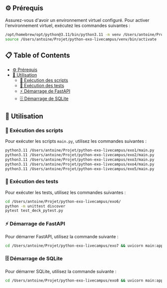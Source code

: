 ## ⚙️ Prérequis

Assurez-vous d'avoir un environnement virtuel configuré. Pour activer l'environnement virtuel, exécutez les commandes suivantes :

```bash
/opt/homebrew/opt/python@3.11/bin/python3.11 -m venv /Users/antoine/Projet/python-exo-livecampus/venv
source /Users/antoine/Projet/python-exo-livecampus/venv/bin/activate
```

## 📋 Table of Contents

- [⚙️ Prérequis](#⚙️-prérequis)
- [🚀 Utilisation](#🚀-utilisation)
  - [📜 Exécution des scripts](#📜-exécution-des-scripts)
  - [🧪 Exécution des tests](#🧪-exécution-des-tests)
  - [⚡ Démarrage de FastAPI](#⚡-démarrage-de-fastapi)
  - [🗄️ Démarrage de SQLite](#🗄️-démarrage-de-sqlite)

## 🚀 Utilisation

### 📜 Exécution des scripts

Pour exécuter les scripts `main.py`, utilisez les commandes suivantes :

```bash
python3.11 /Users/antoine/Projet/python-exo-livecampus/exo1/main.py
python3.11 /Users/antoine/Projet/python-exo-livecampus/exo2/main.py
python3.11 /Users/antoine/Projet/python-exo-livecampus/exo3/main.py
python3.11 /Users/antoine/Projet/python-exo-livecampus/exo4/main.py
python3.11 /Users/antoine/Projet/python-exo-livecampus/exo5/main.py
```

### 🧪 Exécution des tests

Pour exécuter les tests, utilisez les commandes suivantes :

```bash
cd /Users/antoine/Projet/python-exo-livecampus/exo6/
python -m unittest discover
pytest test_deck_pytest.py
```

### ⚡ Démarrage de FastAPI

Pour démarrer FastAPI, utilisez la commande suivante :

```bash
cd /Users/antoine/Projet/python-exo-livecampus/exo7 && uvicorn main:app --reload
```

### 🗄️ Démarrage de SQLite

Pour démarrer SQLite, utilisez la commande suivante :

```bash
cd /Users/antoine/Projet/python-exo-livecampus/exo8 && uvicorn main:app --reload
```
